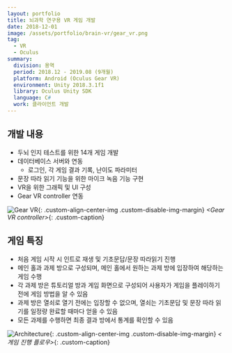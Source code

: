 ```yaml
---
layout: portfolio
title: 뇌과학 연구용 VR 게임 개발
date: 2018-12-01
image: /assets/portfolio/brain-vr/gear_vr.png
tag:
  - VR
  - Oculus
summary:
  division: 용역
  period: 2018.12 - 2019.08 (9개월)
  platform: Android (Oculus Gear VR)
  environment: Unity 2018.3.1f1
  library: Oculus Unity SDK
  language: C#
  work: 클라이언트 개발
---
```


## 개발 내용

* 두뇌 인지 테스트를 위한 14개 게임 개발
* 데이터베이스 서버와 연동
  * 로그인, 각 게임 결과 기록, 난이도 파라미터
* 문장 따라 읽기 기능을 위한 마이크 녹음 기능 구현
* VR을 위한 그래픽 및 UI 구성
* Gear VR controller 연동

![Gear VR]({{site.baseurl}}/assets/portfolio/brain-vr/gear_vr.png){: .custom-align-center-img .custom-disable-img-margin}
*\<Gear VR controller\>*{: .custom-caption}

## 게임 특징

* 처음 게임 시작 시 인트로 재생 및 기초문답/문장 따라읽기 진행
* 메인 홀과 과제 방으로 구성되며, 메인 홀에서 원하는 과제 방에 입장하여 해당하는 게임 수행
* 각 과제 방은 튜토리얼 방과 게임 화면으로 구성되어 사용자가 게임을 플레이하기 전에 게임 방법을 알 수 있음
* 과제 방은 열쇠로 열기 전에는 입장할 수 없으며, 열쇠는 기초문답 및 문장 따라 읽기를 일정량 완료할 때마다 얻을 수 있음
* 모든 과제를 수행하면 최종 결과 방에서 통계를 확인할 수 있음

![Architecture]({{site.baseurl}}/assets/portfolio/brain-vr/architecture.png){: .custom-align-center-img .custom-disable-img-margin}
*\<게임 진행 플로우\>*{: .custom-caption}
